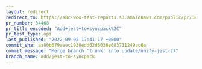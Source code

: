 ```yaml
---
layout: redirect
redirect_to: https://a8c-woo-test-reports.s3.amazonaws.com/public/pr/34468/api/index.html
pr_number: 34468
pr_title_encoded: "Add+jest+to+syncpack%2C"
pr_test_type: api
last_published: "2022-09-02 17:41:17 +0000"
commit_sha: aa80b679aeec1939edd62d6036e083711249ac6e
commit_message: "Merge branch 'trunk' into update/unify-jest-27"
branch_name: add/jest-to-syncpack
---
```

